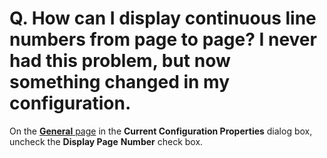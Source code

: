 # Q. How can I display continuous line numbers from page to page? I never had this problem, but now something changed in my configuration.

On the [**General** page](../../dlg/properties/general/index) in the **Current Configuration Properties**
dialog box, uncheck
the **Display Page**
**Number** check box.

